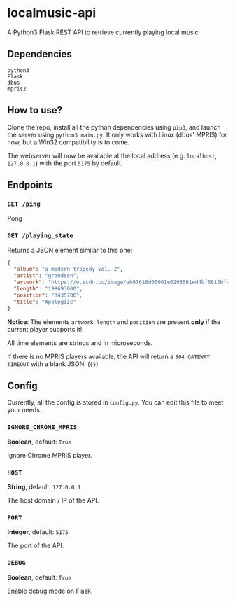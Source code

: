 # localmusic-api
A Python3 Flask REST API to retrieve currently playing local music 

## Dependencies
```
python3
Flask
dbus
mpris2
```

## How to use?
Clone the repo, install all the python dependencies using `pip3`, and launch the server using `python3 main.py`.
It only works with Linux (dbus' MPRIS) for now, but a Win32 compatibility is to come.

The webserver will now be available at the local address (e.g. `localhost`, `127.0.0.1`) with the port `5175` by default.

## Endpoints
### `GET /ping`
Pong

### `GET /playing_state`
Returns a JSON element similar to this one:
```JSON
{
  "album": "a modern tragedy vol. 2",
  "artist": "grandson",
  "artwork": "https://o.scdn.co/image/ab67616d00001e0298561ed4bf6615bfc788bfcc",
  "length": "198693000",
  "position": "3435700",
  "title": "Apologize"
}
```
**Notice**: The elements `artwork`, `length` and `position` are present **only** if the current player supports it!

All time elements are strings and in microseconds. 

If there is no MPRIS players available, the API will return a `504 GATEWAY TIMEOUT` with a blank JSON. (`{}`)

## Config
Currently, all the config is stored in `config.py`. You can edit this file to meet your needs.

### `IGNORE_CHROME_MPRIS`
**Boolean**, default: `True`

Ignore Chrome MPRIS player.

### `HOST`
**String**, default: `127.0.0.1`

The host domain / IP of the API.

### `PORT`
**Integer**, default: `5175`

The port of the API.

### `DEBUG`
**Boolean**, default: `True`

Enable debug mode on Flask.
